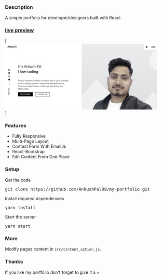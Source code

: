 ### Description

A simple portfolio for developer/designers built with React. 

### [live preview]()

[![react portfoiio](src/assets/images/react-portfolio.jpg)]

### Features

- Fully Responsive
- Multi-Page Layout
- Contact Form With EmailJs
- React-Bootstrap
- Edit Content From One Place

### Setup

Get the code

<pre>git clone https://github.com/AnkushPal98/my-portfolio.git</pre>
 
Install required dependencies

<pre>yarn install</pre>


Start the server

<pre>yarn start</pre>

### More

Modify pages content in  `src/content_option.js`.

### Thanks

If you like my portfolio don't forget to give it a ⭐ 
